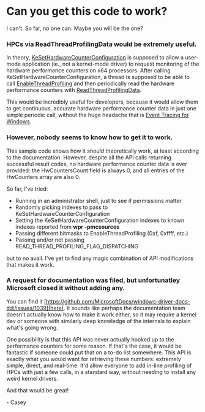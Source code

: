 # Can you get this code to work?

I can't. So far, no one can. Maybe you will be the one?

### HPCs via ReadThreadProfilingData would be extremely useful.

In theory, [KeSetHardwareCounterConfiguration](https://docs.microsoft.com/en-us/windows-hardware/drivers/ddi/ntddk/nf-ntddk-kesethardwarecounterconfiguration) is supposed to allow a user-mode application (ie., not a kernel-mode driver) to request monitoring of the hardware performance counters on x64 processors. After calling KeSetHardwareCounterConfiguration, a thread is supposed to be able to call [EnableThreadProfiling](https://docs.microsoft.com/en-us/windows/win32/api/winbase/nf-winbase-enablethreadprofiling) and then periodically read the hardware performance counters with [ReadThreadProfilingData](https://docs.microsoft.com/en-us/windows/win32/api/winbase/nf-winbase-readthreadprofilingdata).

This would be incredibly useful for developers, because it would allow them to get continuous, accurate hardware performance counter data in just one simple periodic call, without the huge headache that is [Event Tracing for Windows](https://docs.microsoft.com/en-us/windows/win32/etw/about-event-tracing).

### However, nobody seems to know how to get it to work.

This sample code shows how it _should_ theoretically work, at least according to the documentation. However, despite all the API calls returning successful result codes, no hardware performance counter data is ever provided: the HwCountersCount field is always 0, and all entries of the HwCounters array are also 0.

So far, I've tried:

* Running in an administrator shell, just to see if permissions matter
* Randomly picking indexes to pass to KeSetHardwareCounterConfiguration
* Setting the KeSetHardwareCounterConfiguration indexes to known indexes reported from **wpr -pmcsources**
* Passing different bitmasks to EnableThreadProfiling (0xf, 0xffff, etc.)
* Passing and/or not passing READ_THREAD_PROFILING_FLAG_DISPATCHING

but to no avail. I've yet to find any magic combination of API modifications that makes it work.

### A request for documentation was filed, but unfortunatley Microsoft closed it without adding any.

You can find it [https://github.com/MicrosoftDocs/windows-driver-docs-ddi/issues/1039](here). It sounds like perhaps the documentation team doesn't actually know how to make it work either, so it may require a kernel dev or someone with similarly deep knowledge of the internals to explain what's going wrong.

One possibility is that this API was never actually hooked up to the performance counters for some reason. If that's the case, it would be fantastic if someone could put that on a to-do list somewhere. This API is exactly what you would want for retrieving these numbers: extremely simple, direct, and real-time. It'd allow everyone to add in-line profiling of HPCs with just a few calls, in a standard way, without needing to install any weird kernel drivers. 

And that would be great! 

\- Casey
